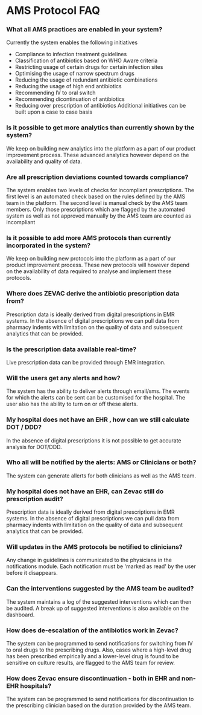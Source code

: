 # AMS Protocol FAQ
### What all AMS practices are enabled in your system?
Currently the system enables the following initiatives
- Compliance to infection treatment guidelines
- Classification of antibiotics based on WHO Aware criteria
- Restricting usage of certain drugs for certain infection sites
- Optimising the usage of narrow spectrum drugs
- Reducing the usage of redundant antibiotic combinations
- Reducing the usage of high end antibiotics
- Recommending IV to oral switch
- Recommending dicontinuation of antibiotics
- Reducing over prescription of antibiotics
Additional initiatives can be built upon a case to case basis

### Is it possible to get more analytics than currently shown by the system?
We keep on building new analytics into the platform as a part of our product improvement process. These advanced analytics however depend on the availability and quality of data.

### Are all prescription deviations counted towards compliance?
The system enables two levels of checks for incompliant prescriptions. The first level is an automated check based on the rules defined by the AMS team in the platform. The second level is manual check by the AMS team members. Only those prescriptions which are flagged by the automated system as well as not approved manually by the AMS team are counted as incompliant

### Is it possible to add more AMS protocols than currently incorporated in the system?
We keep on building new protocols into the platform as a part of our product improvement process. These new protocols will however depend on the availability of data required to analyse and implement these protocols.

### Where does ZEVAC derive the antibiotic prescription data from?
Prescription data is ideally derived from digital prescriptions in EMR systems. In the absence of digital prescriptions we can pull data from pharmacy indents with limitation on the quality of data and subsequent analytics that can be provided.

### Is the prescription data available real-time?
Live prescription data can be provided through EMR integration.

### Will the users get any alerts and how?
The system has the ability to deliver alerts through email/sms. The events for which the alerts can be sent can be customised for the hospital. The user also has the ability to turn on or off these alerts.

### My hospital does not have an EHR , how can we still calculate DOT / DDD?
In the absence of digital prescriptions it is not possible to get accurate analysis for DOT/DDD.

### Who all will be notified by the alerts: AMS or Clinicians or both?
The system can generate allerts for both clinicians as well as the AMS team.

### My hospital does not have an EHR, can Zevac still do prescription audit?
Prescription data is ideally derived from digital prescriptions in EMR systems. In the absence of digital prescriptions we can pull data from pharmacy indents with limitation on the quality of data and subsequent analytics that can be provided.

### Will updates in the AMS protocols be notified to clinicians?
Any change in guidelines is communicated to the physicians in the notifications module. Each notification must be 'marked as read' by the user before it disappears.

### Can the interventions suggested by the AMS team be audited?
The system maintains a log of the suggested interventions which can then be audited. A break up of suggested interventions is also available on the dashboard.

### How does de-escalation of the antibiotics work in Zevac?
The system can be programmed to send notifications for switching from IV to oral drugs to the prescribing drugs.
Also, cases where a high-level drug has been prescribed empirically and a lower-level drug is found to be sensitive on culture results, are flagged to the AMS team for review.

### How does Zevac ensure discontinuation - both in EHR and non-EHR hospitals?
The system can be programmed to send notifications for discontinuation to the prescribing clinician based on the duration provided by the AMS team.